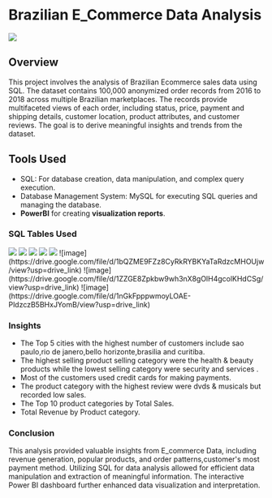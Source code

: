 # Brazilian E_Commerce Data Analysis
<img src="https://www.biztory.com/hubfs/retail%20ecommerce%20analytics.png">


## Overview

This project involves the analysis of Brazilian Ecommerce sales data using SQL.
The dataset contains 100,000 anonymized order records from 2016 to 2018 across multiple Brazilian marketplaces.
The records provide multifaceted views of each order, including status, price, payment and shipping details, customer location, product attributes, and customer reviews. 
The goal is to derive meaningful insights and trends from the dataset.

## Tools Used
* SQL: For database creation, data manipulation, and complex query execution.
* Database Management System: MySQL for executing SQL queries and managing the database.
* **PowerBI** for creating **visualization reports**.
  
### SQL Tables Used

<img src="https://images.geekster.in/experience/experience-img%20(4).webp" >
<img src="https://drive.google.com/file/d/1FhOyMaqPB5ulZxaW5kyBChgW5plJBg2l/view?usp=sharing">
<img src="https://drive.google.com/file/d/1FhOyMaqPB5ulZxaW5kyBChgW5plJBg2l/view?usp=sharing">
<img src="https://drive.google.com/file/d/1n2aizT1DiDbqcihHr1MwO5vUVaF2omLY/view?usp=drive_link">
<img src="https://drive.google.com/file/d/1z3mpQ5oilriCMDqJwPRYJ8LgP0WBesXi/view?usp=drive_link">
![image](https://drive.google.com/file/d/1bQZME9FZz8CyRkRYBKYaTaRdzcMHOUjw/view?usp=drive_link)
![image](https://drive.google.com/file/d/1ZZGE8Zpkbw9wh3nX8gOlH4gcolKHdCSg/view?usp=drive_link)
![image](https://drive.google.com/file/d/1nGkFpppwmoyLOAE-PldzczB5BHxJYomB/view?usp=drive_link)

### Insights
* The Top 5 cities with the highest number of customers include sao paulo,rio de janero,bello horizonte,brasilia and curitiba.
* The highest selling product selling category were the health & beauty products while the lowest selling category were security and services .
* Most of the customers used credit cards for making payments.
* The product category with the highest review were dvds & musicals but recorded low sales.
* The Top 10 product categories by Total Sales.
* Total Revenue by Product category.

### Conclusion

This analysis provided valuable insights from E_commerce Data, including revenue generation, popular products, and order patterns,customer's most payment method.
Utilizing SQL for data analysis allowed for efficient data manipulation and extraction of meaningful information.
The interactive Power BI dashboard further enhanced data visualization and interpretation.  



